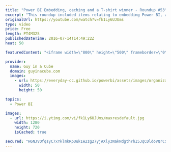 ```yaml
---
title: "Power BI Embedding, caching and a T-shirt winner - Roundup #53"
excerpt: "This roundup included items relating to embedding Power BI, a caching tip for Analysis Services Tabular and some gateway information. We also have a winner for the t-shirt giveaway!!!  2 Ideas for a Better Power BI Experience (@ExceleratorBI)  http://www.powerpivotpro.com/2016/07/2-ideas-better-power-bi-experience/"
originalUrl: https://youtube.com/watch?v=fk1Ly6UJUms
type: video
price: Free
length: PT4M32S
publishedDateTime: 2016-07-14T14:49:22Z
heat: 50

featuredContent: "<iframe width=\"800\" height=\"500\" frameborder=\"0\" src=\"https://www.youtube.com/embed/fk1Ly6UJUms\" allow=\"accelerometer; autoplay; encrypted-media; gyroscope; picture-in-picture\" allowfullscreen></iframe>"

provider:
  name: Guy in a Cube
  domain: guyinacube.com
  images:
    - url: https://everyday-cc.github.io/powerbi/assets/images/organizations/guyinacube.com-50x50.jpg
      width: 50
      height: 50

topics:
  - Power BI

images:
  - url: https://i.ytimg.com/vi/fk1Ly6UJUms/maxresdefault.jpg
    width: 1280
    height: 720
    isCached: true

secured: "H6NJVOfqsyC7xYklmkRpUuk1e2zg27yjAXly3NakNdgthYhI5JqCDldoVQrCScPugW98bi3QoqP49tu/nUxJYPhPrVxAMUkzv/0njPoSDqwmNohnTBtLkYn+DkNslkM9uRbe9ditjF1Kb6/90oVdJyBElNB9fNaYOTfsZeJa6ZyCSOCLH7FEXkgpa3/9GyTtTSavJx9+U6hb5RIhx1l91kOkNPeB4kNbz2qDqjnsLBE0Mqg4ze/j56gZ7C7sV+Fjl1l3x2xVTI8SsKaZLoL6b+anV+m2wWoRMLDMaCOtCtvd+16cx9rYgRI2arIxz0q2w/kveYyxZzZclJc4lGV3a/wSlKCPWM401nVkW5vfvYJJN6kUFH9Se7MMWdsh1ggXkkGgjYS16wCa4D7yFaxR162RGJCOCw+YbtZ3fcH3JrA=;W6OEMxcBIdYtS03h+VKyqw=="
---
```


